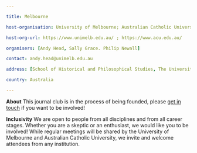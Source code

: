 ```yaml
---

title: Melbourne 

host-organisation: University of Melbourne; Australian Catholic University 

host-org-url: https://www.unimelb.edu.au/ ; https://www.acu.edu.au/

organisers: [Andy Head, Sally Grace. Philip Newall] 

contact: andy.head@unimelb.edu.au 

address: [School of Historical and Philosophical Studies, The University of Melbourne, Professors Walk, 3010, Victoria]

country: Australia

---
```


**About**
This journal club is in the process of being founded, please [get in touch](Andy.head@unimelb.edu.au) if you want to be involved!

**Inclusivity**
We are open to people from all disciplines and from all career stages. Whether you are a skeptic or an enthusiast, we would like you to be involved!
While regular meetings will be shared by the University of Melbourne and Australian Catholic University, we invite and welcome attendees from any institution.
